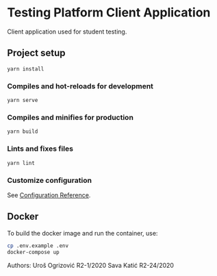 # Testing Platform Client Application
Client application used for student testing.

## Project setup
```
yarn install
```

### Compiles and hot-reloads for development
```
yarn serve
```

### Compiles and minifies for production
```
yarn build
```

### Lints and fixes files
```
yarn lint
```

### Customize configuration
See [Configuration Reference](https://cli.vuejs.org/config/).

## Docker
To build the docker image and run the container, use:
```bash
cp .env.example .env
docker-compose up
```

Authors:
Uroš Ogrizović R2-1/2020
Sava Katić R2-24/2020
